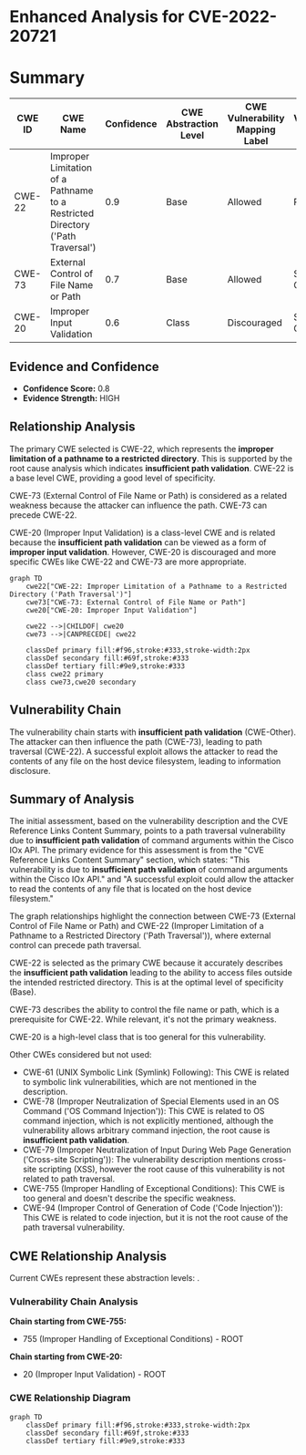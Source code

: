 # Enhanced Analysis for CVE-2022-20721

# Summary
| CWE ID | CWE Name | Confidence | CWE Abstraction Level | CWE Vulnerability Mapping Label | CWE-Vulnerability Mapping Notes |
|---|---|---|---|---|---|
| CWE-22 | Improper Limitation of a Pathname to a Restricted Directory ('Path Traversal') | 0.9 | Base | Allowed | Primary CWE |
| CWE-73 | External Control of File Name or Path | 0.7 | Base | Allowed | Secondary Candidate |
| CWE-20 | Improper Input Validation | 0.6 | Class | Discouraged | Secondary Candidate |

## Evidence and Confidence

*   **Confidence Score:** 0.8
*   **Evidence Strength:** HIGH

## Relationship Analysis
The primary CWE selected is CWE-22, which represents the **improper limitation of a pathname to a restricted directory**. This is supported by the root cause analysis which indicates **insufficient path validation**. CWE-22 is a base level CWE, providing a good level of specificity.

CWE-73 (External Control of File Name or Path) is considered as a related weakness because the attacker can influence the path. CWE-73 can precede CWE-22.

CWE-20 (Improper Input Validation) is a class-level CWE and is related because the **insufficient path validation** can be viewed as a form of **improper input validation**. However, CWE-20 is discouraged and more specific CWEs like CWE-22 and CWE-73 are more appropriate.

```mermaid
graph TD
    cwe22["CWE-22: Improper Limitation of a Pathname to a Restricted Directory ('Path Traversal')"]
    cwe73["CWE-73: External Control of File Name or Path"]
    cwe20["CWE-20: Improper Input Validation"]

    cwe22 -->|CHILDOF| cwe20
    cwe73 -->|CANPRECEDE| cwe22
    
    classDef primary fill:#f96,stroke:#333,stroke-width:2px
    classDef secondary fill:#69f,stroke:#333
    classDef tertiary fill:#9e9,stroke:#333
    class cwe22 primary
    class cwe73,cwe20 secondary
```

## Vulnerability Chain
The vulnerability chain starts with **insufficient path validation** (CWE-Other). The attacker can then influence the path (CWE-73), leading to path traversal (CWE-22). A successful exploit allows the attacker to read the contents of any file on the host device filesystem, leading to information disclosure.

## Summary of Analysis
The initial assessment, based on the vulnerability description and the CVE Reference Links Content Summary, points to a path traversal vulnerability due to **insufficient path validation** of command arguments within the Cisco IOx API. The primary evidence for this assessment is from the "CVE Reference Links Content Summary" section, which states: "This vulnerability is due to **insufficient path validation** of command arguments within the Cisco IOx API." and "A successful exploit could allow the attacker to read the contents of any file that is located on the host device filesystem."

The graph relationships highlight the connection between CWE-73 (External Control of File Name or Path) and CWE-22 (Improper Limitation of a Pathname to a Restricted Directory ('Path Traversal')), where external control can precede path traversal.

CWE-22 is selected as the primary CWE because it accurately describes the **insufficient path validation** leading to the ability to access files outside the intended restricted directory. This is at the optimal level of specificity (Base).

CWE-73 describes the ability to control the file name or path, which is a prerequisite for CWE-22. While relevant, it's not the primary weakness.

CWE-20 is a high-level class that is too general for this vulnerability.

Other CWEs considered but not used:

*   CWE-61 (UNIX Symbolic Link (Symlink) Following): This CWE is related to symbolic link vulnerabilities, which are not mentioned in the description.
*   CWE-78 (Improper Neutralization of Special Elements used in an OS Command ('OS Command Injection')): This CWE is related to OS command injection, which is not explicitly mentioned, although the vulnerability allows arbitrary command injection, the root cause is **insufficient path validation**.
*   CWE-79 (Improper Neutralization of Input During Web Page Generation ('Cross-site Scripting')): The vulnerability description mentions cross-site scripting (XSS), however the root cause of this vulnerability is not related to path traversal.
*   CWE-755 (Improper Handling of Exceptional Conditions): This CWE is too general and doesn't describe the specific weakness.
*   CWE-94 (Improper Control of Generation of Code ('Code Injection')): This CWE is related to code injection, but it is not the root cause of the path traversal vulnerability.


## CWE Relationship Analysis

Current CWEs represent these abstraction levels: .


### Vulnerability Chain Analysis

**Chain starting from CWE-755:**
- 755 (Improper Handling of Exceptional Conditions) - ROOT


**Chain starting from CWE-20:**
- 20 (Improper Input Validation) - ROOT



### CWE Relationship Diagram

```mermaid
graph TD
    classDef primary fill:#f96,stroke:#333,stroke-width:2px
    classDef secondary fill:#69f,stroke:#333
    classDef tertiary fill:#9e9,stroke:#333
```
